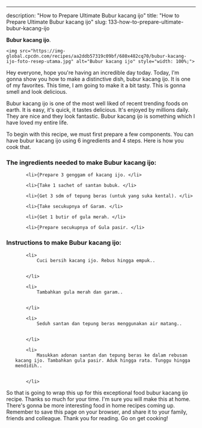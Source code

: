 ---
description: "How to Prepare Ultimate Bubur kacang ijo"
title: "How to Prepare Ultimate Bubur kacang ijo"
slug: 133-how-to-prepare-ultimate-bubur-kacang-ijo

<p>
	<strong>Bubur kacang ijo</strong>. 
	
</p>
<p>
	
	<img src="https://img-global.cpcdn.com/recipes/aa2ddb57319c09bf/680x482cq70/bubur-kacang-ijo-foto-resep-utama.jpg" alt="Bubur kacang ijo" style="width: 100%;">
	
	
</p>
<p>
	Hey everyone, hope you're having an incredible day today. Today, I'm gonna show you how to make a distinctive dish, bubur kacang ijo. It is one of my favorites. This time, I am going to make it a bit tasty. This is gonna smell and look delicious.
</p>
	
<p>
	
</p>
<p>
	Bubur kacang ijo is one of the most well liked of recent trending foods on earth. It is easy, it's quick, it tastes delicious. It's enjoyed by millions daily. They are nice and they look fantastic. Bubur kacang ijo is something which I have loved my entire life.
</p>

<p>
To begin with this recipe, we must first prepare a few components. You can have bubur kacang ijo using 6 ingredients and 4 steps. Here is how you cook that.
</p>

<h3>The ingredients needed to make Bubur kacang ijo:</h3>

<ol>
	
		<li>{Prepare 3 genggam of kacang ijo. </li>
	
		<li>{Take 1 sachet of santan bubuk. </li>
	
		<li>{Get 3 sdm of tepung beras (untuk yang suka kental). </li>
	
		<li>{Take secukupnya of Garam. </li>
	
		<li>{Get 1 butir of gula merah. </li>
	
		<li>{Prepare secukupnya of Gula pasir. </li>
	
</ol>
<p>
	
</p>

<h3>Instructions to make Bubur kacang ijo:</h3>

<ol>
	
		<li>
			Cuci bersih kacang ijo. Rebus hingga empuk..
			
			
		</li>
	
		<li>
			Tambahkan gula merah dan garam..
			
			
		</li>
	
		<li>
			Seduh santan dan tepung beras menggunakan air matang..
			
			
		</li>
	
		<li>
			Masukkan adonan santan dan tepung beras ke dalam rebusan kacang ijo. Tambahkan gula pasir. Aduk hingga rata. Tunggu hingga mendidih..
			
			
		</li>
	
</ol>

<p>
	
</p>

<p>
	So that is going to wrap this up for this exceptional food bubur kacang ijo recipe. Thanks so much for your time. I'm sure you will make this at home. There's gonna be more interesting food in home recipes coming up. Remember to save this page on your browser, and share it to your family, friends and colleague. Thank you for reading. Go on get cooking!
</p>
